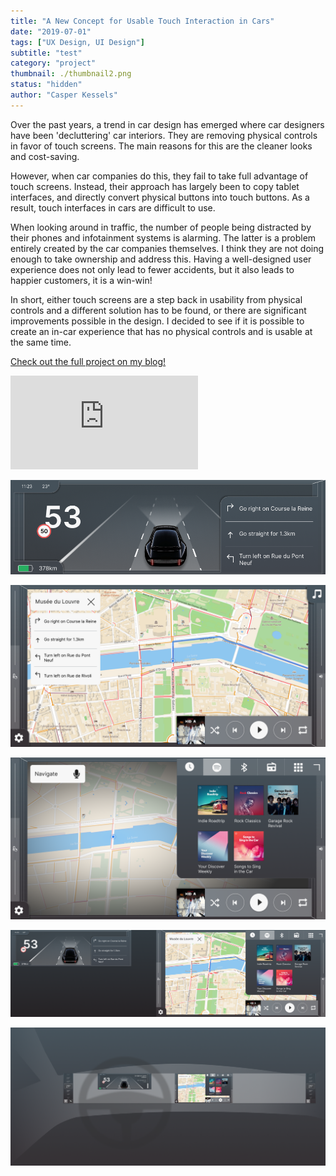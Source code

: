 ```yaml
---
title: "A New Concept for Usable Touch Interaction in Cars"
date: "2019-07-01"
tags: ["UX Design, UI Design"]
subtitle: "test"
category: "project"
thumbnail: ./thumbnail2.png
status: "hidden"
author: "Casper Kessels"
---
```



Over the past years, a trend in car design has emerged where car designers have been 'decluttering' car interiors. They are removing physical controls in favor of touch screens. The main reasons for this are the cleaner looks and cost-saving.

However, when car companies do this, they fail to take full advantage of touch screens. Instead, their approach has largely been to copy tablet interfaces, and directly convert physical buttons into touch buttons. As a result, touch interfaces in cars are difficult to use.

When looking around in traffic, the number of people being distracted by their phones and infotainment systems is alarming. The latter is a problem entirely created by the car companies themselves. I think they are not doing enough to take ownership and address this. Having a well-designed user experience does not only lead to fewer accidents, but it also leads to happier customers, it is a win-win!

In short, either touch screens are a step back in usability from physical controls and a different solution has to be found, or there are significant improvements possible in the design. I decided to see if it is possible to create an in-car experience that has no physical controls and is usable at the same time.

[Check out the full project on my blog!](https://theturnsignalblog.com/blog/new-touch-concept) 

<div class="iframe-container"><iframe src="https://www.youtube.com/embed/kGjDgaYGjSE" frameborder="0" allow="accelerometer; autoplay; encrypted-media; gyroscope; picture-in-picture" allowfullscreen></iframe></div>

![](cluster.png)

![](final1.png)

![](final2.png)

![](final3.png)

![](FinalConcept.png)
